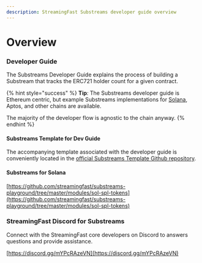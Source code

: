 ```yaml
---
description: StreamingFast Substreams developer guide overview
---
```


# Overview

### Developer Guide

The Substreams Developer Guide explains the process of building a Substream that tracks the ERC721 holder count for a given contract.

{% hint style="success" %}
**Tip**_:_ The Substreams developer guide is Ethereum centric, but example Substreams implementations for [Solana](https://github.com/streamingfast/substreams-playground/tree/master/modules/sol-spl-tokens), Aptos, and other chains are available.&#x20;

The majority of the developer flow is agnostic to the chain anyway.
{% endhint %}

#### Substreams Template for Dev Guide

The accompanying template associated with the developer guide is[ ](https://github.com/streamingfast/substreams-template)conveniently located in the [official Substreams Template Github repository](https://github.com/streamingfast/substreams-template).&#x20;

#### Substreams for Solana

[https://github.com/streamingfast/substreams-playground/tree/master/modules/sol-spl-tokens](https://github.com/streamingfast/substreams-playground/tree/master/modules/sol-spl-tokens)

### StreamingFast Discord for Substreams

Connect with the StreamingFast core developers on Discord to answers questions and provide assistance.

[https://discord.gg/mYPcRAzeVN](https://discord.gg/mYPcRAzeVN)
